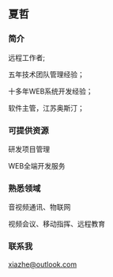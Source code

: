 ## 夏哲

### 简介
远程工作者;

五年技术团队管理经验；

十多年WEB系统开发经验；

软件主管，江苏奥斯汀；


### 可提供资源

研发项目管理

WEB全端开发服务

### 熟悉领域

音视频通讯、物联网

视频会议、移动指挥、远程教育

### 联系我
xiazhe@outlook.com

